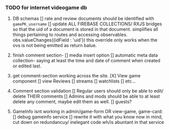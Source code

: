 ### TODO for internet videogame db


1. DB schemas
    [] rate and review documents should be identified with `gamePK_username`
    [] update ALL FIREBASE COLLECTIONS/ RXJS bridges so that the uid of a document is stored in that document. simplifies all things pertaining to routes and accessing observables. obs.valueChanges({idField : 'uid'}) this override only works when the ovs is not being emitted as return balue.

2. finish comment section- 
    [] media insert option 
    [] automatic meta data collection- saying at least the time and date of comment when created or edited last.

3. get comment-section working across the site.
    [X] View game component
    [] view Reviews
    [] streams
    [] watchlists
    [] etc... 

4. Comment section validation
    [] Regular users should only be able to edit/ delete THEIR comments
    [] Admins and mods should be able to at least delete any comment, maybe edit them as well.
    [] guests?

5. GameInfo isnt working in admin/game-form OR view-game, game-card:
    [] debug gameinfo service
    [] rewrite it with what you know now in mind, cut down on redundancuy/ inelegant code wh/is abuntant in that service

